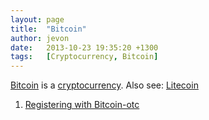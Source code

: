```yaml
---
layout: page
title:  "Bitcoin"
author: jevon
date:   2013-10-23 19:35:20 +1300
tags:   [Cryptocurrency, Bitcoin]
---
```


[Bitcoin](bitcoin.md) is a [cryptocurrency](cryptocurrency.md). Also see: [Litecoin](litecoin.md)

1. [Registering with Bitcoin-otc](registering-with-bitcoin-otc.md)

